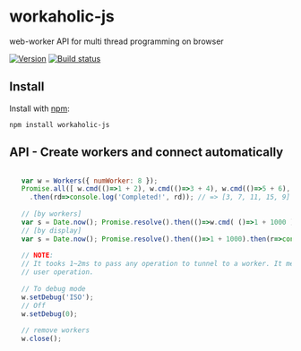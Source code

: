 # workaholic-js
web-worker API for multi thread programming on browser

[![Version](https://badge.fury.io/js/workaholic-js.png)](https://npmjs.org/package/workaholic-js)
[![Build status](https://travis-ci.org/ystskm/workaholic-js.png)](https://travis-ci.org/ystskm/workaholic-js)  
  

## Install

Install with [npm](http://npmjs.org/):

    npm install workaholic-js
    
## API - Create workers and connect automatically

```js

   var w = Workers({ numWorker: 8 });
   Promise.all([ w.cmd(()=>1 + 2), w.cmd(()=>3 + 4), w.cmd(()=>5 + 6), w.cmd(()=>7 + 8), w.cmd(()=>9) ])
     .then(rd=>console.log('Completed!', rd)); // => [3, 7, 11, 15, 9]
   
   // [by workers]
   var s = Date.now(); Promise.resolve().then(()=>w.cmd( ()=>1 + 1000 )).then(r=>console.log('OK', Date.now() - s, r));
   // [by display]
   var s = Date.now(); Promise.resolve().then(()=>1 + 1000).then(r=>console.log('OK', Date.now() - s, r));
   
   // NOTE:
   // It tooks 1~2ms to pass any operation to tunnel to a worker. It means that worker should owe ONLY some BATCH process which hangs
   // user operation.
   
   // To debug mode
   w.setDebug('ISO');
   // Off
   w.setDebug(0);
   
   // remove workers
   w.close();
   
```
